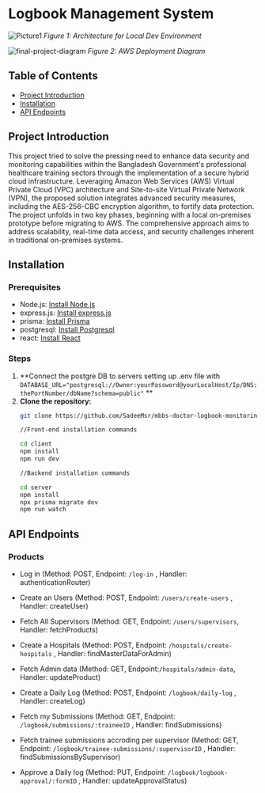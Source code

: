 # Logbook Management System
![Picture1](https://github.com/SadeeMsr/mbbs-doctor-logbook-monitoring-app/assets/76898633/32f256bc-0257-4a4e-8bf1-a806401503de)
*Figure 1: Architecture for Local Dev Environment* 

![final-project-diagram](https://github.com/SadeeMsr/mbbs-doctor-logbook-monitoring-app/assets/76898633/b3f1a73e-6ef0-4959-b765-2cb52c4b2e79)
*Figure 2: AWS Deployment Diagram* 

## Table of Contents
- [Project Introduction](#ProjectIntroduction)
- [Installation](#installation)
- [API Endpoints](#api-endpoints)

## Project Introduction
This project tried to solve the pressing need to enhance data security and monitoring capabilities within the Bangladesh Government's professional healthcare training sectors through the implementation of a secure hybrid cloud infrastructure. Leveraging Amazon Web Services (AWS) Virtual Private Cloud (VPC) architecture and Site-to-site Virtual Private Network (VPN), the proposed solution integrates advanced security measures, including the AES-256-CBC encryption algorithm, to fortify data protection. The project unfolds in two key phases, beginning with a local on-premises prototype before migrating to AWS. The comprehensive approach aims to address scalability, real-time data access, and security challenges inherent in traditional on-premises systems. 

## Installation

### Prerequisites
- Node.js: [Install Node.js](https://nodejs.org/)
- express.js: [Install express.js](https://expressjs.com/)
- prisma: [Install Prisma](https://www.prisma.io/)
- postgresql: [Install Postgresql](https://www.postgresql.org/)
- react: [Install React](https://react.dev/)

### Steps

1. **Connect the postgre DB to servers setting up .env file with `DATABASE_URL="postgresql://Owner:yourPassword@yourLocalHost/Ip/DNS:thePortNumber/dbName?schema=public"` **
2. **Clone the repository:**
   ```bash
   git clone https://github.com/SadeeMsr/mbbs-doctor-logbook-monitoring-app
   
   //Front-end installation commands
   
   cd client
   npm install
   npm run dev

   //Backend installation commands
   
   cd server
   npm install
   npx prisma migrate dev
   npm run watch
   
## API Endpoints
### Products
- Log in
  (Method: POST, 
  Endpoint: `/log-in` , 
  Handler: authenticationRouter)
  
- Create an Users
  (Method: POST, 
  Endpoint: `/users/create-users` , 
  Handler: createUser)
  
- Fetch All Supervisors
  (Method: GET, 
 Endpoint: `/users/supervisors`, 
 Handler: fetchProducts)

- Create a Hospitals
  (Method: POST, 
 Endpoint: `/hospitals/create-hospitals` , 
 Handler: findMasterDataForAdmin)

- Fetch Admin data
  (Method: GET, 
 Endpoint:`/hospitals/admin-data`, 
 Handler: updateProduct)

- Create a Daily Log
  (Method: POST, 
 Endpoint: `/logbook/daily-log` , 
 Handler: createLog)

- Fetch my Submissions
  (Method: GET, 
 Endpoint: `/logbook/submissions/:traineeID` , 
 Handler: findSubmissions)

- Fetch trainee submissions accroding per supervisor
  (Method: GET, 
 Endpoint: `/logbook/trainee-submissions/:supervisorID` , 
 Handler: findSubmissionsBySupervisor)

- Approve a Daily log
  (Method: PUT, 
 Endpoint: `/logbook/logbook-approval/:formID` , 
 Handler: updateApprovalStatus)
